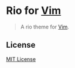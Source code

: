 # Rio for [Vim](http://www.vim.org/)

> A rio theme for [Vim](http://www.vim.org/).

## License

[MIT License](./LICENSE)
